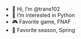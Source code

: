 - 👋 Hi, I’m @trane102
- 👀 I’m interested in Python
- 🎮 Favorite game, FNAF
- 🌸 Favorite season, Spring
